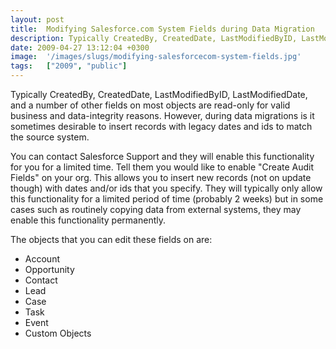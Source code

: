 ```yaml
---
layout: post
title:  Modifying Salesforce.com System Fields during Data Migration
description: Typically CreatedBy, CreatedDate, LastModifiedByID, LastModifiedDate, and a number of other fields on most objects are read-only for valid business and data-integrity reasons. However, during data migrations is it sometimes desirable to insert records with legacy dates and ids to match the source system. You can contact Salesforce Support and they will enable this functionality for you for a limited time. Tell them you would like to enable Create Audit Fields on your org. This allows you to inse
date: 2009-04-27 13:12:04 +0300
image:  '/images/slugs/modifying-salesforcecom-system-fields.jpg'
tags:   ["2009", "public"]
---
```

<p>Typically CreatedBy, CreatedDate, LastModifiedByID, LastModifiedDate, and a number of other fields on most objects are read-only for valid business and data-integrity reasons. However, during data migrations is it sometimes desirable to insert records with legacy dates and ids to match the source system.</p>
<p>You can contact Salesforce Support and they will enable this functionality for you for a limited time. Tell them you would like to enable "Create Audit Fields" on your org. This allows you to insert new records (not on update though) with dates and/or ids that you specify. They will typically only allow this functionality for a limited period of time (probably 2 weeks) but in some cases such as routinely copying data from external systems, they may enable this functionality permanently.</p>
<p>The objects that you can edit these fields on are:</p>
<ul>
	<li>Account</li>
	<li>Opportunity</li>
	<li>Contact</li>
	<li>Lead</li>
	<li>Case</li>
	<li>Task</li>
	<li>Event</li>
	<li>Custom Objects</li>
</ul>

